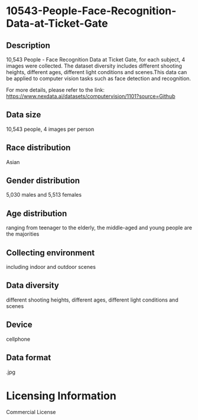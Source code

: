 # 10543-People-Face-Recognition-Data-at-Ticket-Gate


## Description
10,543 People - Face Recognition Data at Ticket Gate, for each subject, 4 images were collected. The dataset diversity includes different shooting heights, different ages, different light conditions and scenes.This data can be applied to computer vision tasks such as face detection and recognition.

For more details, please refer to the link: https://www.nexdata.ai/datasets/computervision/1101?source=Github

## Data size
10,543 people, 4 images per person

## Race distribution
Asian

## Gender distribution
5,030 males and 5,513 females

## Age distribution
ranging from teenager to the elderly, the middle-aged and young people are the majorities

## Collecting environment
including indoor and outdoor scenes

## Data diversity
different shooting heights, different ages, different light conditions and scenes

## Device
cellphone

## Data format
.jpg

# Licensing Information
Commercial License
